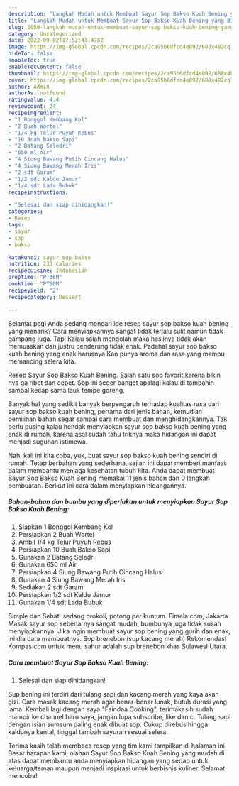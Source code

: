 ```yaml
---
description: "Langkah Mudah untuk Membuat Sayur Sop Bakso Kuah Bening yang Bikin Ngiler"
title: "Langkah Mudah untuk Membuat Sayur Sop Bakso Kuah Bening yang Bikin Ngiler"
slug: 2050-langkah-mudah-untuk-membuat-sayur-sop-bakso-kuah-bening-yang-bikin-ngiler
category: Uncategorized
date: 2022-09-02T17:52:43.478Z
image: https://img-global.cpcdn.com/recipes/2ca95b6dfcd4e092/680x482cq70/sayur-sop-bakso-kuah-bening-foto-resep-utama.jpg
hideToc: false
enableToc: true
enableTocContent: false
thumbnail: https://img-global.cpcdn.com/recipes/2ca95b6dfcd4e092/680x482cq70/sayur-sop-bakso-kuah-bening-foto-resep-utama.jpg
cover: https://img-global.cpcdn.com/recipes/2ca95b6dfcd4e092/680x482cq70/sayur-sop-bakso-kuah-bening-foto-resep-utama.jpg
author: Admin
authorAv: notfound
ratingvalue: 4.4
reviewcount: 24
recipeingredient:
- "1 Bonggol Kembang Kol"
- "2 Buah Wortel"
- "1/4 kg Telur Puyuh Rebus"
- "10 Buah Bakso Sapi"
- "2 Batang Seledri"
- "650 ml Air"
- "4 Siung Bawang Putih Cincang Halus"
- "4 Siung Bawang Merah Iris"
- "2 sdt Garam"
- "1/2 sdt Kaldu Jamur"
- "1/4 sdt Lada Bubuk"
recipeinstructions:

- "Selesai dan siap dihidangkan!"
categories:
- Resep
tags:
- sayur
- sop
- bakso

katakunci: sayur sop bakso 
nutrition: 233 calories
recipecuisine: Indonesian
preptime: "PT36M"
cooktime: "PT50M"
recipeyield: "2"
recipecategory: Dessert

---
```



Selamat pagi Anda sedang mencari ide resep sayur sop bakso kuah bening yang menarik? Cara menyiapkannya sangat tidak terlalu sulit namun tidak gampang juga. Tapi Kalau salah mengolah maka hasilnya tidak akan memuaskan dan justru cenderung tidak enak. Padahal sayur sop bakso kuah bening yang enak harusnya Kan punya aroma dan rasa yang mampu memancing selera kita.


Resep Sayur Sop Bakso Kuah Bening. Salah satu sop favorit karena bikin nya ga ribet dan cepet. Sop ini seger banget apalagi kalau di tambahin sambal kecap sama lauk tempe goreng.

Banyak hal yang sedikit banyak berpengaruh terhadap kualitas rasa dari sayur sop bakso kuah bening, pertama dari jenis bahan, kemudian pemilihan bahan segar sampai cara membuat dan menghidangkannya. Tak perlu pusing kalau hendak menyiapkan sayur sop bakso kuah bening yang enak di rumah, karena asal sudah tahu triknya maka hidangan ini dapat menjadi suguhan istimewa.


Nah, kali ini kita coba, yuk, buat sayur sop bakso kuah bening sendiri di rumah. Tetap berbahan yang sederhana, sajian ini dapat memberi manfaat dalam membantu menjaga kesehatan tubuh kita. Anda dapat membuat Sayur Sop Bakso Kuah Bening memakai 11 jenis bahan dan 0 langkah pembuatan. Berikut ini cara dalam menyiapkan hidangannya.

<!--inarticleads1-->

##### Bahan-bahan dan bumbu yang diperlukan untuk menyiapkan Sayur Sop Bakso Kuah Bening:

1. Siapkan 1 Bonggol Kembang Kol
1. Persiapkan 2 Buah Wortel
1. Ambil 1/4 kg Telur Puyuh Rebus
1. Persiapkan 10 Buah Bakso Sapi
1. Gunakan 2 Batang Seledri
1. Gunakan 650 ml Air
1. Persiapkan 4 Siung Bawang Putih Cincang Halus
1. Gunakan 4 Siung Bawang Merah Iris
1. Sediakan 2 sdt Garam
1. Persiapkan 1/2 sdt Kaldu Jamur
1. Gunakan 1/4 sdt Lada Bubuk


Simple dan Sehat. sedang brokoli, potong per kuntum. Fimela.com, Jakarta Masak sayur sop sebenarnya sangat mudah, bumbunya juga tidak susah menyiapkannya. Jika ingin membuat sayur sop bening yang gurih dan enak, ini dia cara membuatnya. Sop brenebon (sup kacang merah) Rekomendasi Kompas.com untuk menu sahur adalah sup brenebon khas Sulawesi Utara. 

<!--inarticleads2-->

##### Cara membuat Sayur Sop Bakso Kuah Bening:


1. Selesai dan siap dihidangkan!

Sup bening ini terdiri dari tulang sapi dan kacang merah yang kaya akan gizi. Cara masak kacang merah agar benar-benar lunak, butuh durasi yang lama. Kembali lagi dengan saya &#34;Faindaa Cooking&#34;, terimakasih sudah mampir ke channel baru saya, jangan lupa subscribe, like dan c. Tulang sapi dengan isian sumsum paling enak dibuat sop. Cukup direbus hingga kaldunya kental, tinggal tambah sayuran sesuai selera. 

Terima kasih telah membaca resep yang tim kami tampilkan di halaman ini. Besar harapan kami, olahan Sayur Sop Bakso Kuah Bening yang mudah di atas dapat membantu anda menyiapkan hidangan yang sedap untuk keluarga/teman maupun menjadi inspirasi untuk berbisnis kuliner. Selamat mencoba!
